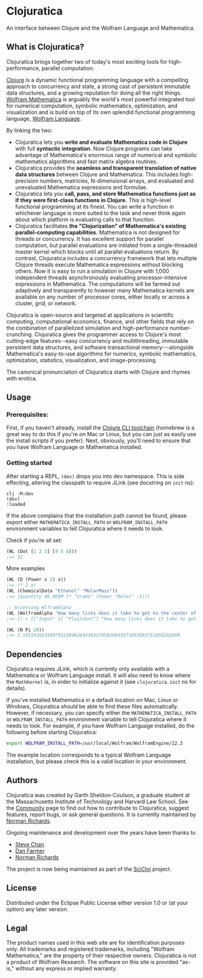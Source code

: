 # Clojuratica

An interface between Clojure and the Wolfram Language and Mathematica.

## What is Clojuratica?

Clojuratica brings together two of today's most exciting tools for high-performance, parallel computation.

[Clojure](http://clojure.org) is a dynamic functional programming language with a compelling approach to concurrency and state, a strong cast of persistent immutable data structures, and a growing reputation for doing all the right things.
[Wolfram Mathematica](https://www.wolfram.com/mathematica/) is arguably the world's most powerful integrated tool for numerical computation, symbolic mathematics, optimization, and visualization and is build on top of its own splendid functional programming language, [Wolfram Language](https://www.wolfram.com/language/).

By linking the two:

* Clojuratica lets you **write and evaluate Mathematica code in Clojure** with full **syntactic integration**. Now Clojure programs can take advantage of Mathematica's enormous range of numerical and symbolic mathematics algorithms and fast matrix algebra routines.
* Clojuratica provides the **seamless and transparent translation of native data structures** between Clojure and Mathematica. This includes high-precision numbers, matricies, N-dimensional arrays, and evaluated and unevaluated Mathematica expressions and formulae.
* Clojuratica lets you **call, pass, and store Mathematica functions just as if they were first-class functions in Clojure.** This is high-level functional programming at its finest. You can write a function in whichever language is more suited to the task and never think again about which platform is evaluating calls to that function.
* Clojuratica facilitates **the "Clojurization" of Mathematica's existing parallel-computing capabilities.** Mathematica is not designed for threads or concurrency. It has excellent support for parallel computation, but parallel evaluations are initiated from a single-threaded master kernel which blocks until all parallel evaluations return. By contrast, Clojuratica includes a concurrency framework that lets multiple Clojure threads execute Mathematica expressions without blocking others. Now it is easy to run a simulation in Clojure with 1,000 independent threads asynchronously evaluating processor-intensive expressions in Mathematica. The computations will be farmed out adaptively and transparently to however many Mathematica kernels are available on any number of processor cores, either locally or across a cluster, grid, or network.

Clojuratica is open-source and targeted at applications in scientific computing, computational economics, finance, and other fields that rely on the combination of parallelized simulation and high-performance number-crunching. Clojuratica gives the programmer access to Clojure's most cutting-edge features--easy concurrency and multithreading, immutable persistent data structures, and software transactional memory---alongside Mathematica's easy-to-use algorithms for numerics, symbolic mathematics, optimization, statistics, visualization, and image-processing.

The canonical pronunciation of Clojuratica starts with Clojure and rhymes with erotica.

## Usage

### Prerequisites:

First, if you haven't already, install the [Clojure CLI toolchain](https://clojure.org/guides/getting_started) (homebrew is a great way to do this if you're on Mac or Linux, but you can just as easily use the install scripts if you prefer).
Next, obviously, you'll need to ensure that you have Wolfram Language or Mathematica installed.

### Getting started

After starting a REPL, `(dev)` drops you into dev namespace. This is side effecting, altering the classpath to require JLink (see docstring on `init` ns):

```
clj -M:dev
(dev)
:loaded
```

If the above complains that the installation path cannot be found, please export either `MATHEMATICA_INSTALL_PATH` or `WOLFRAM_INSTALL_PATH` environment variables to tell Clojuratica where it needs to look.

Check if you're all set:

```clojure
(WL (Dot [1 2 3] [4 5 6]))
;=> 32
```

More examples

```clojure
(WL (D (Power x 2) x))
;=> (* 2 x)
(WL (ChemicalData "Ethanol" "MolarMass"))
;=> (Quantity 46.069M (* "Grams" (Power "Moles" -1)))

;; Accessing WlframAlpha
(WL (WolframAlpha "How many licks does it take to get to the center of a Tootsie Pop?"))
;=> [(-> [["Input" 1] "Plaintext"] "How many licks does it take to get to the Tootsie Roll center of a Tootsie Pop?") (-> [["Result" 1] "Plaintext"] "3481\n(according to student researchers at the University of Cambridge)")]

(WL (N Pi 20))
;=> 3.141592653589793238462643383279502884197169399375105820285M
```

## Dependencies

Clojuratica requires JLink, which is currently only available with a Mathematica or Wolfram Language install.
It will also need to know where the `MathKernel` is, in order to initialize against it (see `clojuratica.init` ns for details).

If you've installed Mathematica in a default location on Mac, Linux or Windows, Clojuratica _should_ be able to find these files automatically.
However, if necessary, you can specify either the `MATHEMATICA_INSTALL_PATH` or `WOLFRAM_INSTALL_PATH` environment variable to tell Clojuratica where it needs to look.
For example, if you have Wolfram Language installed, do the following before starting Clojuratica:

```bash
export WOLFRAM_INSTALL_PATH=/usr/local/Wolfram/WolframEngine/12.3
```

The example location corresponds to a typical Wolfram Language installation, but please check this is a valid location in your environment.

## Authors

Clojuratica was created by Garth Sheldon-Coulson, a graduate student at the Massachusetts Institute of Technology and Harvard Law School. See the [Community](http://clojuratica.weebly.com/community.html) page to find out how to contribute to Clojuratica, suggest features, report bugs, or ask general questions.  It is currently maintained by [Norman Richards](http://github.com/orb).

Ongoing maintenance and development over the years have been thanks to
* [Steve Chan](https://github.com/chanshunli)
* [Dan Farmer](https://github.com/dfarmer)
* [Norman Richards](https://github.com/orb)

The project is now being maintained as part of the [SciCloj](https://github.com/scicloj) project.

## License

Distributed under the Eclipse Public License either version 1.0 or (at
your option) any later version.

## Legal

The product names used in this web site are for identification purposes only.
All trademarks and registered trademarks, including "Wolfram Mathematica," are the property of their respective owners.
Clojuratica is not a product of Wolfram Research.
The software on this site is provided "as-is," without any express or implied warranty.
